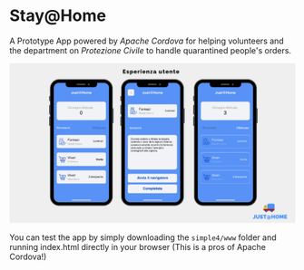 # Stay@Home

A Prototype App powered by *Apache Cordova* for helping volunteers and the department on *Protezione Civile* to handle quarantined people's orders.

![Screen](https://github.com/gerti98/Stay-Home/blob/master/screen.png)

You can test the app by simply downloading the `simple4/www` folder and running index.html directly in your browser (This is a pros of Apache Cordova!)
